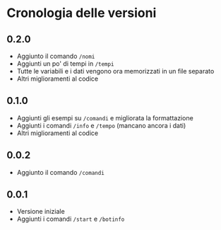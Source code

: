 # Cronologia delle versioni

## 0.2.0
- Aggiunto il comando `/nomi`
- Aggiunti un po' di tempi in `/tempi`
- Tutte le variabili e i dati vengono ora memorizzati in un file separato
- Altri miglioramenti al codice

## 0.1.0
- Aggiunti gli esempi su `/comandi` e migliorata la formattazione
- Aggiunti i comandi `/info` e `/tempo` (mancano ancora i dati)
- Altri miglioramenti al codice

## 0.0.2
- Aggiunto il comando `/comandi`

## 0.0.1
- Versione iniziale
- Aggiunti i comandi `/start` e `/botinfo`